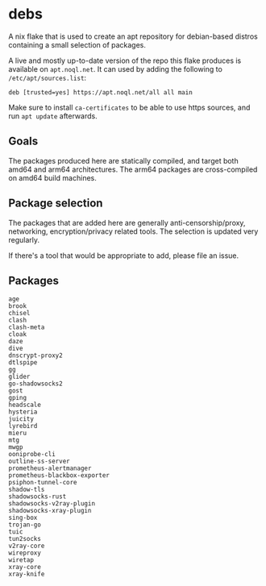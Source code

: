 # debs

A nix flake that is used to create an apt repository for debian-based
distros containing a small selection of packages.

A live and mostly up-to-date version of the repo this flake produces is
available on `apt.noql.net`. It can used by adding the following to
`/etc/apt/sources.list`:

```
deb [trusted=yes] https://apt.noql.net/all all main
```

Make sure to install `ca-certificates` to be able to use https sources,
and run `apt update` afterwards.

## Goals
The packages produced here are statically compiled, and target
both amd64 and arm64 architectures. The arm64 packages are
cross-compiled on amd64 build machines.

## Package selection
The packages that are added here are generally
anti-censorship/proxy, networking, encryption/privacy related tools. The
selection is updated very regularly.

If there's a tool that would be appropriate to add, please file an
issue.

## Packages
```
age
brook
chisel
clash
clash-meta
cloak
daze
dive
dnscrypt-proxy2
dtlspipe
gg
glider
go-shadowsocks2
gost
gping
headscale
hysteria
juicity
lyrebird
mieru
mtg
mwgp
ooniprobe-cli
outline-ss-server
prometheus-alertmanager
prometheus-blackbox-exporter
psiphon-tunnel-core
shadow-tls
shadowsocks-rust
shadowsocks-v2ray-plugin
shadowsocks-xray-plugin
sing-box
trojan-go
tuic
tun2socks
v2ray-core
wireproxy
wiretap
xray-core
xray-knife
```
